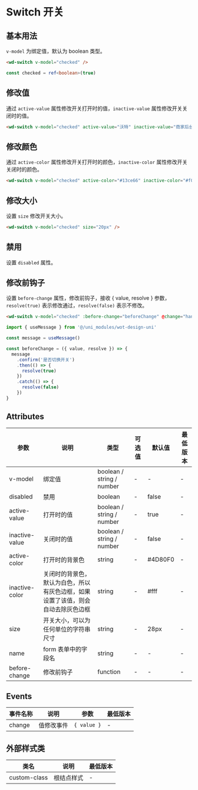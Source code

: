 <frame/>

#  Switch 开关


## 基本用法

`v-model` 为绑定值，默认为 boolean 类型。

```html
<wd-switch v-model="checked" />
```

```typescript
const checked = ref<boolean>(true)
```

## 修改值

通过 `active-value` 属性修改开关打开时的值，`inactive-value` 属性修改开关关闭时的值。

```html
<wd-switch v-model="checked" active-value="沃特" inactive-value="商家后台" />
```

## 修改颜色

通过 `active-color` 属性修改开关打开时的颜色，`inactive-color` 属性修改开关关闭时的颜色。

```html
<wd-switch v-model="checked" active-color="#13ce66" inactive-color="#f00" />
```

## 修改大小

设置 `size` 修改开关大小。

```html
<wd-switch v-model="checked" size="20px" />
```

## 禁用

设置 `disabled` 属性。

## 修改前钩子

设置 `before-change` 属性，修改前钩子，接收 { value, resolve } 参数，`resolve(true)` 表示修改通过，`resolve(false)` 表示不修改。

```html
<wd-switch v-model="checked" :before-change="beforeChange" @change="handleChange" />
```

```typescript
import { useMessage } from '@/uni_modules/wot-design-uni'

const message = useMessage()

const beforeChange = ({ value, resolve }) => {
  message
    .confirm('是否切换开关')
    .then(() => {
      resolve(true)
    })
    .catch(() => {
      resolve(false)
    })
}
```

## Attributes

| 参数 | 说明 | 类型 | 可选值 | 默认值 | 最低版本 |
|-----|------|-----|-------|-------|---------|
| v-model |	绑定值 |	boolean / string / number | - |	-  | - |
| disabled | 禁用 | boolean | - | false | - |
| active-value | 打开时的值 | boolean / string / number | - | true | - |
| inactive-value | 关闭时的值 | boolean / string / number | - | false | - |
| active-color | 打开时的背景色 | string | - | #4D80F0 | - |
| inactive-color | 关闭时的背景色，默认为白色，所以有灰色边框，如果设置了该值，则会自动去除灰色边框 | string | - | #fff | - |
| size | 开关大小，可以为任何单位的字符串尺寸 | string | - | 28px | - |
| name | form 表单中的字段名 | string | - | - | - |
| before-change | 修改前钩子 | function | - | - | - |

## Events

| 事件名称 | 说明 | 参数 | 最低版本 |
|--------|------|-----|---------|
| change | 值修改事件 | `{ value }` | - |

## 外部样式类

| 类名 | 说明 | 最低版本 |
|-----|-----|---------|
| custom-class | 根结点样式 | - |
